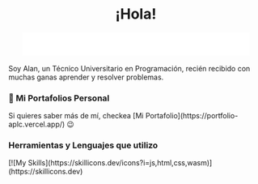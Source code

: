 <h1 align="center">¡Hola!</h1>
<p align="center">
  <a href="https://github.com/shaurya-src">
    <img src="https://github.com/shaurya-src/shaurya-src/blob/main/Assets/Hello%20world.gif" width="450">
  </a>
</p>
<p>Soy Alan, un Técnico Universitario en Programación, recién recibido con muchas ganas aprender y resolver problemas.</p>

<h3>💼 Mi Portafolios Personal</h3>
<p>Si quieres saber más de mí, checkea [Mi Portafolio](https://portfolio-aplc.vercel.app/) 😉</p>

<h3>Herramientas y Lenguajes que utilizo</h3>
[![My Skills](https://skillicons.dev/icons?i=js,html,css,wasm)](https://skillicons.dev)
